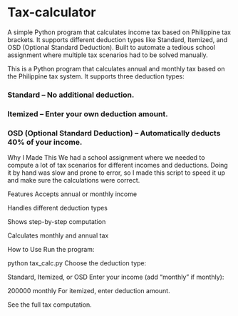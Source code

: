 # Tax-calculator
A simple Python program that calculates income tax based on Philippine tax brackets.  It supports different deduction types like Standard, Itemized, and OSD (Optional Standard Deduction).  Built to automate a tedious school assignment where multiple tax scenarios had to be solved manually.

This is a Python program that calculates annual and monthly tax based on the Philippine tax system.
It supports three deduction types:

### Standard – No additional deduction.

### Itemized – Enter your own deduction amount.

### OSD (Optional Standard Deduction) – Automatically deducts 40% of your income.

Why I Made This
We had a school assignment where we needed to compute a lot of tax scenarios for different incomes and deductions. Doing it by hand was slow and prone to error, so I made this script to speed it up and make sure the calculations were correct.

Features
Accepts annual or monthly income

Handles different deduction types

Shows step-by-step computation

Calculates monthly and annual tax

How to Use
Run the program:

python tax_calc.py
Choose the deduction type:

Standard, Itemized, or OSD
Enter your income (add “monthly” if monthly):

200000 monthly
For itemized, enter deduction amount.

See the full tax computation.
